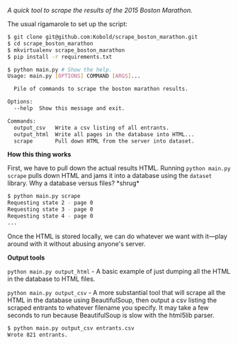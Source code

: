 *A quick tool to scrape the results of the 2015 Boston Marathon.*

The usual rigamarole to set up the script:

```bash
$ git clone git@github.com:Kobold/scrape_boston_marathon.git
$ cd scrape_boston_marathon
$ mkvirtualenv scrape_boston_marathon
$ pip install -r requirements.txt

$ python main.py # Show the help.
Usage: main.py [OPTIONS] COMMAND [ARGS]...

  Pile of commands to scrape the boston marathon results.

Options:
  --help  Show this message and exit.

Commands:
  output_csv   Write a csv listing of all entrants.
  output_html  Write all pages in the database into HTML...
  scrape       Pull down HTML from the server into dataset.
```

**How this thing works**

First, we have to pull down the actual results HTML. Running `python main.py
scrape` pulls down HTML and jams it into a database using the `dataset`
library. Why a database versus files? \*shrug\*

```bash
$ python main.py scrape
Requesting state 2 - page 0
Requesting state 3 - page 0
Requesting state 4 - page 0
...
```

Once the HTML is stored locally, we can do whatever we want with it—play
around with it without abusing anyone's server.

**Output tools**

`python main.py output_html` - A basic example of just dumping all the HTML in
the database to HTML files.

`python main.py output_csv` - A more substantial tool that will scrape all the
HTML in the database using BeautifulSoup, then output a csv listing the scraped
entrants to whatever filename you specify. It may take a few seconds to run
because BeautifulSoup is slow with the html5lib parser.

```bash
$ python main.py output_csv entrants.csv
Wrote 821 entrants.
```
